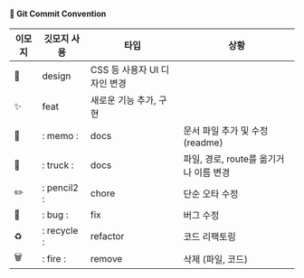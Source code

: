 #### 📖 Git Commit Convention
| 이모지 | 깃모지 사용 | 타입 | 상황 |
| --- | --- | --- | --- |
| 🎨 | design | CSS 등 사용자 UI 디자인 변경 |
| ✨ | feat | 새로운 기능 추가, 구현  |
| 📝 | : memo : | docs | 문서 파일 추가 및 수정 (readme) |
| 🚚 | : truck : | docs | 파일, 경로, route를 옮기거나 이름 변경 |
| ✏️ | : pencil2 : | chore | 단순 오타 수정 |
| 🚨 | : bug : | fix | 버그 수정 |
| ♻️ | : recycle : | refactor | 코드 리팩토링 |
| 🗑️ | : fire : | remove | 삭제 (파일, 코드) |

